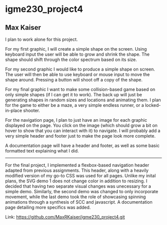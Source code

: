 # igme230_project4
Max Kaiser
--------------------------------

I plan to work alone for this project.

For my first graphic, I will create a simple shape on the screen. Using keyboard input the user will be able to grow and shrink the shape. The shape should shift through the color spectrum based on its size.

For my second graphic I would like to produce a simple shape on screen. The user will then be able to use keyboard or mouse input to move the shape around. Pressing a button will shoot off a copy of the shape.

For my final graphic I want to make some collision-based game based on only simple shapes (if I can get it to work). The back up will just be generating shapes in random sizes and locations and animating them. I plan for the game to either be a maze, a very simple endless runner, or a locked-in-place shooter. 

For the navigation page, I plan to just have an image for each graphic displayed on the page. You click on the image (which should grow a bit on hover to show that you can interact with it) to navigate. I will probably add a very simple header and footer just to make the page look more complete.

A documentation page will have a header and footer, as well as some basic formatted text explaining what I did. 

------------------------------------------------------------------------------------

For the final project, I implemented a flexbox-based navigation header adapted from previous assignments. This header, along with a heavily modified version of my go-to CSS was used for all pages. Unlike my inital plans, the SVG demo 1 does not change color in addition to resizing. I decided that having two separate visual changes was unecessary for a simple demo. Similarly, the second demo was changed to only incorporate movement, while the last demo took the role of showcasing spinning animations through a synthesis of SCC and javascript. A documentation page detailing more specifics was added.

Link: https://github.com/MaxRKaiser/igme230_project4.git
